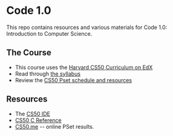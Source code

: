 # Code 1.0

This repo contains resources and various materials for Code 1.0: Introduction
to Computer Science.

## The Course

- This course uses the [Harvard CS50 Curriculum on EdX](https://courses.edx.org/courses/course-v1:HarvardX+CS50+X/course/)
- Read through [the syllabus](syllabus.md)
- Review the [CS50 Pset schedule and resources](schedule.md)


## Resources

- The [CS50 IDE](https://ide.cs50.io/)
- [CS50 C Reference](https://man.cs50.io/)
- [CS50.me](https://cs50.me) -- online PSet results.


